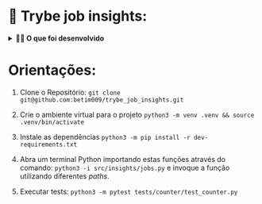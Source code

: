 # 🚀 Trybe job insights:

<details>
  <summary><strong>👨‍💻 O que foi desenvolvido</strong></summary><br />
  <p align="center">
    <img src="https://github.com/tryber/sd-023-b-project-job-insights/raw/main/.images/job.png" alt="Logo Aplicação" width="300"/>
  </p>
  
  Neste projeto foi implementado análises a partir de um conjunto de dados sobre empregos. As implementações foram incorporadas a um aplicativo Web desenvolvido com Flask (um framework web muito popular na comunidade Python).

  Os dados foram extraídos do site [Glassdoor](https://www.glassdoor.com.br/) e obtidos através do [Kaggle](https://www.kaggle.com/atharvap329/glassdoor-data-science-job-data), uma plataforma disponiblizando conjuntos de dados para cientistas de dados.

  🚵 Habilidades trabalhadas:
  <ul>
    <li>Utilizar o terminal interativo do Python.</li>
    <li>Utilizar estruturas condicionais e de repetição.</li>
    <li>Utilizar funções built-in do Python.</li>
    <li>Utilizar tratamento de exceções.</li>
    <li>Realizar a manipulação de arquivos.</li>
    <li>Escrever funções.</li>
    <li>Escrever testes com Pytest.</li>
    <li>Escrever seus próprios módulos e importá-los em outros códigos.</li>
  </ul>
</details>

# Orientações:
1. Clone o Repositório: 
`git clone git@github.com:betim009/trybe_job_insights.git`

2. Crie o ambiente virtual para o projeto
`python3 -m venv .venv && source .venv/bin/activate`

3. Instale as dependências
`python3 -m pip install -r dev-requirements.txt`

4. Abra um terminal Python importando estas funções através do comando:
`python3 -i src/insights/jobs.py` e invoque a função utilizando diferentes _paths_.

5. Executar tests:
`python3 -m pytest tests/counter/test_counter.py`


  
  
  
  
